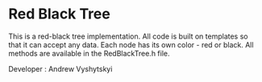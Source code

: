 # Red Black Tree

This is a red-black tree implementation.
All code is built on templates so that it can accept any data. 
Each node has its own color - red or black. 
All methods are available in the RedBlackTree.h file.

Developer : Andrew Vyshytskyi